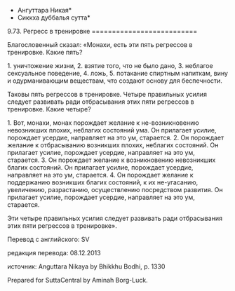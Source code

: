 * Ангуттара Никая*
* Сиккха дуббалья сутта*

9\.73\. Регресс в тренировке
\=\=\=\=\=\=\=\=\=\=\=\=\=\=\=\=\=\=\=\=\=\=\=\=\=\=

Благословенный сказал: «Монахи, есть эти пять регрессов в тренировке\. Какие пять?

1\. уничтожение жизни,
2\. взятие того, что не было дано,
3\. неблагое сексуальное поведение,
4\. ложь,
5\. потакание спиртным напиткам, вину и одурманивающим веществам, что создают основу для беспечности\.

Таковы пять регрессов в тренировке\. Четыре правильных усилия следует развивать ради отбрасывания этих пяти регрессов в тренировке\. Какие четыре?

1\. Вот, монахи, монах порождает желание к не\-возникновению невозникших плохих, неблагих состояний ума\. Он прилагает усилие, порождает усердие, направляет на это ум, старается\.
2\. Он порождает желание к отбрасыванию возникших плохих, неблагих состояний\. Он прилагает усилие, порождает усердие, направляет на это ум, старается\.
3\. Он порождает желание к возникновению невозникших благих состояний\. Он прилагает усилие, порождает усердие, направляет на это ум, старается\.
4\. Он порождает желание к поддержанию возникших благих состояний, к их не\-угасанию, увеличению, разрастанию, осуществлению посредством развития\. Он прилагает усилие, порождает усердие, направляет на это ум, старается\.

Эти четыре правильных усилия следует развивать ради отбрасывания этих пяти регрессов в тренировке»\.

Перевод с английского: SV

редакция перевода: 08\.12\.2013

источник: Anguttara Nikaya by Bhikkhu Bodhi, p\. 1330

Prepared for SuttaCentral by Aminah Borg\-Luck\.